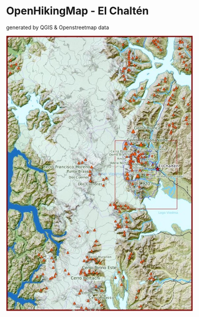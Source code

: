 # OpenHikingMap - El Chaltén

generated by QGIS & Openstreetmap data

![Image](https://raw.githubusercontent.com/OpenHikingMap/PatagoniaOpenTrekkingMap_ElChalten/master/preview.jpg)

